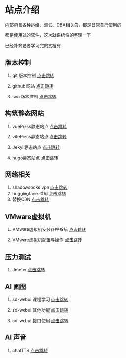 # 站点介绍

内部包含各种运维、测试、DBA相关的，都是日常自己使用的

都是使用过的软件，这次就系统性的整理一下


已经补齐或者学习完的文档有

## 版本控制

1. git 版本控制  [点击跳转](/markdown/other/version/git/01.html)

2. github 网站  [点击跳转](/markdown/other/version/github/01.html) 

3. svn 版本控制  [点击跳转](/markdown/other/version/svn/01.html) 

## 构筑静态网站

1. vuePress静态站点  [点击跳转](markdown/other/document/vuepress/01.html)

2. vitePress静态站点  [点击跳转](markdown/other/document/vitepress/01.html)

3. Jekyll静态站点  [点击跳转](markdown/other/document/Jekyll/01.html)

4. hugo静态站点  [点击跳转](markdown/other/document/hugo/01.html)

## 网络相关

1. shadowsocks vpn [点击跳转](/markdown/other/network/shadowsocks/01.html)
2. huggingface 试用 [点击跳转](/markdown/other/network/huggingface/02.html)
3. 替换CDN [点击跳转](/markdown/other/network/cdn/01.html)

## VMware虚拟机

1. VMware虚拟机安装各种系统  [点击跳转](markdown/simulate/vmware/system/01.html)

2. VMware虚拟机配置与操作   [点击跳转](markdown/simulate/vmware/tool/01.html)


## 压力测试

1. Jmeter [点击跳转](/markdown/test/stress/Jmeter/01.html)


## AI 画图

1. sd-webui 课程学习 [点击跳转](/markdown/AI/picture/sd-webui/study/01.html)

2. sd-webui 其他功能 [点击跳转](/markdown/AI/picture/sd-webui/other/01.html)

3. sd-webui 接口使用 [点击跳转](/markdown/AI/picture/sd-webui/api/01.html)

## AI 声音

1. chatTTS [点击跳转](/markdown/AI/sound/chatTTS/01.html)

